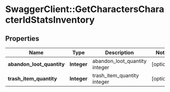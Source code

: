 # SwaggerClient::GetCharactersCharacterIdStatsInventory

## Properties
Name | Type | Description | Notes
------------ | ------------- | ------------- | -------------
**abandon_loot_quantity** | **Integer** | abandon_loot_quantity integer | [optional] 
**trash_item_quantity** | **Integer** | trash_item_quantity integer | [optional] 


